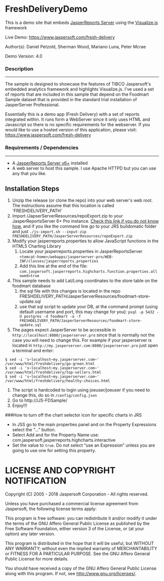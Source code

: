 FreshDeliveryDemo
=================

This is a demo site that embeds [JasperReports Server](http://www.jaspersoft.com) using the [Visualize.js](http://community.jaspersoft.com/project/visualizejs) framework

Live Demo: <a>https://www.jaspersoft.com/fresh-delivery</a>

Author(s): Daniel Petzold, Sherman Wood, Mariano Luna, Peter Mcrae

Demo Version: 4.0

### Description
---------------
The sample is designed to showcase the features of TIBCO Jaspersoft's embedded analytics framework and highlights Visualize.js.
I've used a set of reports that are included in this sample that depend on the Foodmart Sample dataset that is provided in the standard trial installation of JasperServer Professional.

Essentially this is a demo app (Fresh Delivery) with a set of reports integrated within. It runs form a WebServer since it only uses HTML and Javascript so there is no specific requirements for the webserver. If you would like to use a hosted version of this application, please visit: <a href="https://www.jaspersoft.com/fresh-delivery">https://www.jaspersoft.com/fresh-delivery</a>

### Requirements / Dependencies
---------------
- A [JasperReports Server v6+](http://www.jaspersoft.com/three-ways-test-drive-jaspersoft-bi-software) installed
- A web server to host this sample. I use Apache HTTPD but you can use any that you like.

Installation Steps
---------------
1. Unzip the release (or clone the repo) into your web server's web root. The instructions assume that this location is called 'FRESHDELIVERY_PATH'
1. Import /JapserServerResources/repoExport.zip to your JasperReportsServer 6+ Pro instance. [Check this link if you do not know how.](http://community.jaspersoft.com/documentation/jasperreports-server-administration-guide-beta/import-and-export-through-web-ui#import-export_2353750880_1044705) and if you like the command line go to your JRS buildomatic folder and just `./js-import.sh --input-zip FRESHDELIVERY_PATH/JasperServerResources/repoExport.zip`
1. Modify your jasperreports.properties to allow JavaScript functions in the HTML5 Charting Library
	1. Locate your jasperreports.properties in JasperReportsServer  `<tomcat-home>/webapps/jasperserver-pro/WEB-INF/classes/jasperreports.properties`
	1. Add this line at the end of the file:  `com.jaspersoft.jasperreports.highcharts.function.properties.allowed=true`
1. This sample needs to add Lat/Long coordinates to the store table on the foodmart database
	1. the sql file with this changes is located in the repo FRESHDELIVERY_PATH/JasperServerResources/foodmart-store-update.sql
	1. use that sql script to update your DB, at the command prompt (using default username and port, this may change for you): `psql -p 5432 -U postgres -d foodmart -a -f FRESHDELIVERY_PATH/JasperServerResources/foodmart-store-update.sql` 
1. The pages expect JasperServer to be accessible in `http://localhost:8080/jasperserver.pro` since that is normally not the case you will need to change this. For example if your jasperserver is located in `http://my.jasperserver.com:8080/jasperserver.pro` just open a terminal and enter:
```
$ sed -i 's~localhost~my.jasperserver.com~' /var/www/html/freshdelivery/go-green.html
$ sed -i 's~localhost~my.jasperserver.com~' /var/www/html/freshdelivery/top-sellers.html
$ sed -i 's~localhost~my.jasperserver.com~' /var/www/html/freshdelivery/healthy-choices.html
```
1. The script is hardcoded to login using joeuser/joeuser if you need to change this, do so in `/config/config.json`
1. Go to http://<your-server>/JS-FDSample/ 
1. Enjoy!!!

###How to turn off the chart selector icon for specific charts in JRS
- In JSS go to the main properties panel and on the Property Expressions select the "…” button.
- Select Add and for the Property Name use: com.jaspersoft.jasperreports.highcharts.interactive
- Set the value to `true`. Do not select “use an Expression” unless you are going to use one for setting this property.


LICENSE AND COPYRIGHT NOTIFICATION
==================================

 Copyright (C) 2005 - 2018 Jaspersoft Corporation - All rights reserved.

 Unless you have purchased a commercial license agreement from Jaspersoft,
 the following license terms apply:

 This program is free software: you can redistribute it and/or modify
 it under the terms of the GNU Affero General Public License as
 published by the Free Software Foundation, either version 3 of the
 License, or (at your option) any later version.

 This program is distributed in the hope that it will be useful,
 but WITHOUT ANY WARRANTY; without even the implied warranty of
 MERCHANTABILITY or FITNESS FOR A PARTICULAR PURPOSE. See the
 GNU Affero  General Public License for more details.

 You should have received a copy of the GNU Affero General Public  License
 along with this program. If not, see <http://www.gnu.org/licenses/>.




